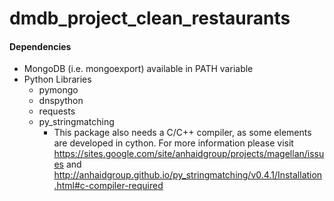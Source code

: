 # dmdb_project_clean_restaurants

#### Dependencies
- MongoDB (i.e. mongoexport) available in PATH variable
- Python Libraries
  - pymongo
  - dnspython
  - requests
  - py_stringmatching
    - This package also needs a C/C++ compiler, as some elements are developed in cython. For
      more information please visit
      https://sites.google.com/site/anhaidgroup/projects/magellan/issues and 
      http://anhaidgroup.github.io/py_stringmatching/v0.4.1/Installation.html#c-compiler-required
    